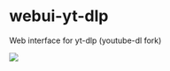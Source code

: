 # webui-yt-dlp
Web interface for yt-dlp (youtube-dl fork)

<img src="https://i.imgur.com/2zPs8FH.png">
